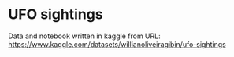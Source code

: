 # UFO sightings

Data and notebook written in kaggle from URL: https://www.kaggle.com/datasets/willianoliveiragibin/ufo-sightings 
